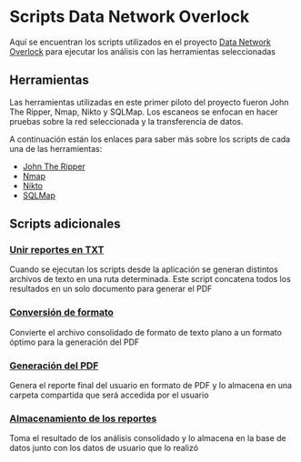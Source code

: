# Scripts Data Network Overlock

Aquí se encuentran los scripts utilizados en el proyecto [Data Network Overlock](https://github.com/DataNetworkOverlock/DNOProject) para ejecutar los análisis con las herramientas seleccionadas

## Herramientas

Las herramientas utilizadas en este primer piloto del proyecto fueron John The Ripper, Nmap, Nikto y SQLMap. Los escaneos se enfocan en hacer pruebas sobre la red seleccionada y la transferencia de datos.

A continuación están los enlaces para saber más sobre los scripts de cada una de las herramientas:

-   [John The Ripper](./JohnTheRipper/DESCRIPCION_JOHN.md)
-   [Nmap](./Nmap/DESCRIPCION_NMAP.md)
-   [Nikto](./Nikto/DESCRIPCION_NIKTO.md)
-   [SQLMap](./SQLMap/DESCRIPCION_SQLMAP.md)

## Scripts adicionales

### [Unir reportes en TXT](./UnionTxtReporte.sh)

Cuando se ejecutan los scripts desde la aplicación se generan distintos archivos de texto en una ruta determinada. Este script concatena todos los resultados en un solo documento para generar el PDF

### [Conversión de formato](./ConversionPS.sh)

Convierte el archivo consolidado de formato de texto plano a un formato óptimo para la generación del PDF

### [Generación del PDF](./GenerarPDF.sh)

Genera el reporte final del usuario en formato de PDF y lo almacena en una carpeta compartida que será accedida por el usuario

### [Almacenamiento de los reportes](./)

Toma el resultado de los análisis consolidado y lo almacena en la base de datos junto con los datos de usuario que lo realizó
